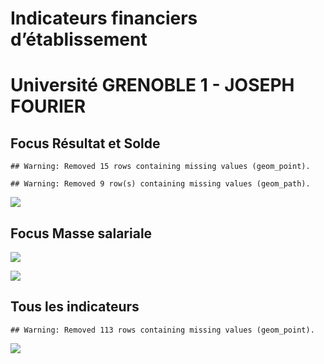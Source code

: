 Indicateurs financiers d’établissement
================

# Université GRENOBLE 1 - JOSEPH FOURIER

## Focus Résultat et Solde

    ## Warning: Removed 15 rows containing missing values (geom_point).

    ## Warning: Removed 9 row(s) containing missing values (geom_path).

![](université_grenoble_1___joseph_fourier_files/figure-gfm/etab.focus-1.png)<!-- -->

## Focus Masse salariale

![](université_grenoble_1___joseph_fourier_files/figure-gfm/etab.focus.ms.et.pfe-1.png)<!-- -->

![](université_grenoble_1___joseph_fourier_files/figure-gfm/etab.focus.ms.vs.pfe-1.png)<!-- -->

## Tous les indicateurs

    ## Warning: Removed 113 rows containing missing values (geom_point).

![](université_grenoble_1___joseph_fourier_files/figure-gfm/etab-1.png)<!-- -->
